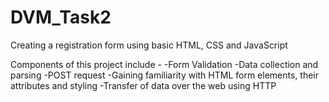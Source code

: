 # DVM_Task2
Creating a registration form using basic HTML, CSS and JavaScript

Components of this project include -
-Form Validation
-Data collection and parsing
-POST request
-Gaining familiarity with HTML form elements, their attributes and styling 
-Transfer of data over the web using HTTP

